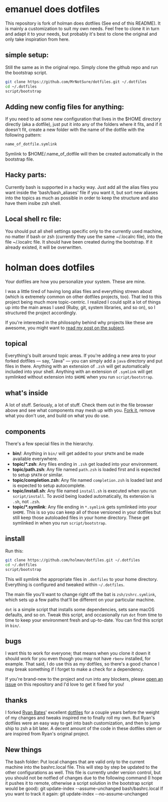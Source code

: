 # emanuel does dotfiles
This repository is fork of holman does dotfiles (See end of this README). It is mainly a customization to 
suit my own needs. Feel free to clone it in turn and adapt it to your needs, but probably it's best 
to clone the original and only take inspiration from here.

## simple setup: 
Still the same as in the original repo. Simply clone the github repo and run the bootstrap script.
```sh
git clone https://github.com/MrNotSure/dotfiles.git ~/.dotfiles
cd ~/.dotfiles
script/bootstrap
```

## Adding new config files for anything:
If you need to ad some new configuration that lives in the $HOME directory directly (aka a dotfile), just put it into any of the folders where it fits, and if it doesn't fit, create a new folder with the name of the dotfile with the following pattern: 
```sh
name_of_dotfile.symlink
```
Symlink to $HOME/.name_of_dotfile will then be created automatically in the bootstrap file.

## Hacky parts:
Currently bash is supported in a hacky way. Just add all the alias files you want inside the 'bash/bash_aliases' file if you want it, but sort new aliases into the topics as much as possible in order to keep the structure and also have them insibe zsh shell.

## Local shell rc file:
You should put all shell settings specific only to the currently used machine, no matter if bash or zsh (currently they use the same ~/.localrc file), into the file ~/.localrc file. It should have been created during the bootstrap. If it already existed, it will be overwritten.

# holman does dotfiles
Your dotfiles are how you personalize your system. These are mine.

I was a little tired of having long alias files and everything strewn about
(which is extremely common on other dotfiles projects, too). That led to this
project being much more topic-centric. I realized I could split a lot of things
up into the main areas I used (Ruby, git, system libraries, and so on), so I
structured the project accordingly.

If you're interested in the philosophy behind why projects like these are
awesome, you might want to [read my post on the
subject](http://zachholman.com/2010/08/dotfiles-are-meant-to-be-forked/).

## topical

Everything's built around topic areas. If you're adding a new area to your
forked dotfiles — say, "Java" — you can simply add a `java` directory and put
files in there. Anything with an extension of `.zsh` will get automatically
included into your shell. Anything with an extension of `.symlink` will get
symlinked without extension into `$HOME` when you run `script/bootstrap`.

## what's inside

A lot of stuff. Seriously, a lot of stuff. Check them out in the file browser
above and see what components may mesh up with you.
[Fork it](https://github.com/holman/dotfiles/fork), remove what you don't
use, and build on what you do use.

## components

There's a few special files in the hierarchy.

- **bin/**: Anything in `bin/` will get added to your `$PATH` and be made
  available everywhere.
- **topic/\*.zsh**: Any files ending in `.zsh` get loaded into your
  environment.
- **topic/path.zsh**: Any file named `path.zsh` is loaded first and is
  expected to setup `$PATH` or similar.
- **topic/completion.zsh**: Any file named `completion.zsh` is loaded
  last and is expected to setup autocomplete.
- **topic/install.sh**: Any file named `install.sh` is executed when you run `script/install`. To avoid being loaded automatically, its extension is `.sh`, not `.zsh`.
- **topic/\*.symlink**: Any file ending in `*.symlink` gets symlinked into
  your `$HOME`. This is so you can keep all of those versioned in your dotfiles
  but still keep those autoloaded files in your home directory. These get
  symlinked in when you run `script/bootstrap`.

## install

Run this:

```sh
git clone https://github.com/holman/dotfiles.git ~/.dotfiles
cd ~/.dotfiles
script/bootstrap
```

This will symlink the appropriate files in `.dotfiles` to your home directory.
Everything is configured and tweaked within `~/.dotfiles`.

The main file you'll want to change right off the bat is `zsh/zshrc.symlink`,
which sets up a few paths that'll be different on your particular machine.

`dot` is a simple script that installs some dependencies, sets sane macOS
defaults, and so on. Tweak this script, and occasionally run `dot` from
time to time to keep your environment fresh and up-to-date. You can find
this script in `bin/`.

## bugs

I want this to work for everyone; that means when you clone it down it should
work for you even though you may not have `rbenv` installed, for example. That
said, I do use this as _my_ dotfiles, so there's a good chance I may break
something if I forget to make a check for a dependency.

If you're brand-new to the project and run into any blockers, please
[open an issue](https://github.com/holman/dotfiles/issues) on this repository
and I'd love to get it fixed for you!

## thanks

I forked [Ryan Bates](http://github.com/ryanb)' excellent
[dotfiles](http://github.com/ryanb/dotfiles) for a couple years before the
weight of my changes and tweaks inspired me to finally roll my own. But Ryan's
dotfiles were an easy way to get into bash customization, and then to jump ship
to zsh a bit later. A decent amount of the code in these dotfiles stem or are
inspired from Ryan's original project.

## New things

The bash folder:
Put local changes that are valid only to the current machine into the bashrc.local file. This will step by step be updated to the other configurations as well. This file is currently under version control, but you should not be notfied of changes due to the following command (I hope it pushes it to remote, otherwise a script solution in the bootstrap script would be good):
  git update-index --assume-unchanged bash/bashrc.local
If you want to track it again:
  git update-index --no-assume-unchanged <filename>

